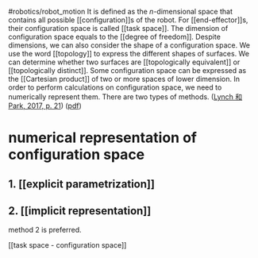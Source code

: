 #robotics/robot_motion 
It is defined as the $n$-dimensional space that contains all possible [[configuration]]s of the robot. For [[end-effector]]s, their configuration space is called [[task space]]. The dimension of configuration space equals to the [[degree of freedom]]. Despite dimensions, we can also consider the shape of a configuration space. We use the word [[topology]] to express the different shapes of surfaces. We can determine whether two surfaces are [[topologically equivalent]] or [[topologically distinct]].  Some configuration space can be expressed as the [[Cartesian product]] of two or more spaces of lower dimension. In order to perform calculations on configuration space, we need to numerically represent them. There are two types of methods. 
 ([Lynch 和 Park, 2017, p. 21](zotero://select/library/items/CK6BYIEW)) ([pdf](zotero://open-pdf/library/items/97TQKNC2?page=21&annotation=ZD7MRG4J))
 
# numerical representation of configuration space
## 1. [[explicit parametrization]]
## 2. [[implicit representation]] 
method 2 is preferred. 



[[task space - configuration space]]

‍

‍

‍

‍

